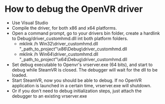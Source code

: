 # How to debug the OpenVR driver

* Use Visual Studio
* Compile the driver, for both x86 and x64 platforms.
* Open a command prompt, go to your drivers bin folder, create a hardlink to Debug/driver_customhmd.dll int both platform folders.
  * mklink /h Win32\driver_customhmd.dll "_path_to_project"\x86\Debug\driver_customhmd.dll
  * mklink /h Win64\driver_customhmd.dll "_path_to_project"\x64\Debug\driver_customhmd.dll
* Set debug executable to Openvr's vrserver.exe (64 bits), and start to debug while SteamVR is closed. The debugger will wait for the dll to be loaded.
* Start SteamVR, now you should be able to debug. If no OpenVR application is launched in a certain time, vrserver.exe will shutdown.
* Or if you don't need to debug initialization steps, just attach the debugger to an existing vrserver.exe
